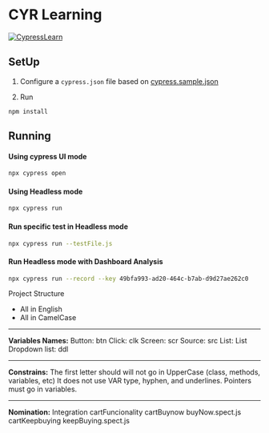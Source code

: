 # CYR Learning

[![CypressLearn](https://img.shields.io/endpoint?url=https://dashboard.cypress.io/badge/detailed/nnkyhr&style=flat&logo=cypress)](https://dashboard.cypress.io/projects/nnkyhr/runs)

## SetUp

1. Configure a `cypress.json` file based on [cypress.sample.json](./cypress.sample.json)

1. Run

```
npm install
```

## Running

#### Using cypress UI mode

```bash
npx cypress open
```

#### Using Headless mode

```bash
npx cypress run
```

#### Run specific test in Headless mode

```bash
npx cypress run --testFile.js
```

#### Run Headless mode with Dashboard Analysis

```bash
npx cypress run --record --key 49bfa993-ad20-464c-b7ab-d9d27ae262c0
```

Project Structure

- All in English
- All in CamelCase

---

**Variables Names:**
Button: btn
Click: clk
Screen: scr
Source: src
List: List
Dropdown list: ddl

---

**Constrains:**
The first letter should will not go in UpperCase (class, methods, variables, etc)
It does not use VAR type, hyphen, and underlines.
Pointers must go in variables.

---

**Nomination:**
Integration
cartFuncionality
cartBuynow
buyNow.spect.js
cartKeepbuying
keepBuying.spect.js
